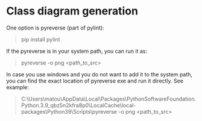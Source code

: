 # Class diagram generation

One option is pyreverse (part of pylint):

> pip install pylint

If the pyreverse is in your system path, you can run it as:

> pyreverse -o png <path_to_src>

In case you use windows and you do not want to add it to the system path,
you can find the exact location of pyreverse exe and run it directly.
See example:

> C:\Users\matou\AppData\Local\Packages\PythonSoftwareFoundation.Python.3.9_qbz5n2kfra8p0\LocalCache\local-packages\Python39\Scripts\pyreverse -o png <path_to_src>
